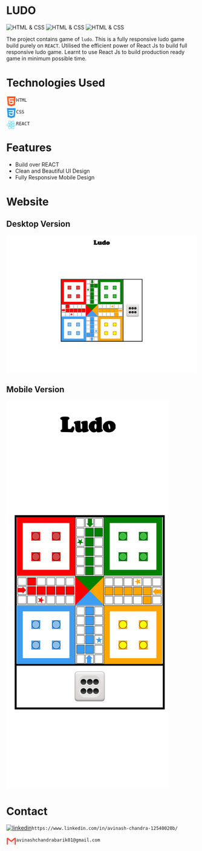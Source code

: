 # **LUDO**
![HTML & CSS](https://img.shields.io/badge/Chrome-v106.0-blue)
![HTML & CSS](https://img.shields.io/badge/HTML-CSS-green)
![HTML & CSS](https://img.shields.io/badge/React%20Js-v18.2.0-red)

The project contains game of `ludo`. This is a fully responsive ludo game build purely on `REACT`. Utilised the efficient power of React Js to build full responsive ludo game. Learnt to use React Js to build production ready game in minimum possible time.


# Technologies Used
<img align="left" alt="HTML5" width="26px" src="./ludo-image/readmeAssets/html-5.png" /> `HTML`


<img align="left" alt="CSS3" width="26px" src="./ludo-image/readmeAssets/css-3.png" /> `CSS`


<img align="left" alt="Tailwind CSS" width="26px" src="./ludo-image/readmeAssets/logo512.png" /> `REACT`
# Features
 - Build over REACT
 - Clean and Beautiful UI Design
 - Fully Responsive Mobile Design
 # Website
 ## Desktop Version
 ![](ludo-image/Screenshots/desktop_version.png)
 ## Mobile Version
 ![](ludo-image/Screenshots/mobile_version.png)
 # Contact
 [![linkedin](https://img.shields.io/badge/linkedin-0A66C2?style=for-the-badge&logo=linkedin&logoColor=white)](https://www.linkedin.com/in/avinash-chandra-12540020b/)`https://www.linkedin.com/in/avinash-chandra-12540020b/`
 
 
<img align="left" alt="gmail" width="26px" src="./ludo-image/readmeAssets/gmail.webp" /> `avinashchandrabarik01@gmail.com`
